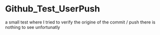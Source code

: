 # Github_Test_UserPush
a small test where I tried to verify the origine of the commit / push
there is nothing to see unfortunatly 
